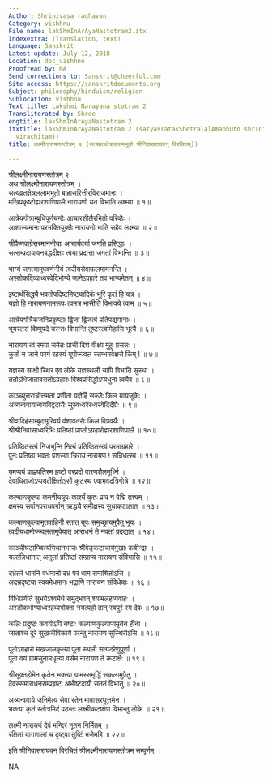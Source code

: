 ```yaml
---
Author: Shrinivasa raghavan
Category: vishhnu
File name: lakShmInArAyaNastotram2.itx
Indexextra: (Translation, text)
Language: Sanskrit
Latest update: July 12, 2018
Location: doc_vishhnu
Proofread by: NA
Send corrections to: Sanskrit@cheerful.com
Site access: https://sanskritdocuments.org
Subject: philosophy/hinduism/religion
Sublocation: vishhnu
Text title: Lakshmi Narayana stotram 2
Transliterated by: Shree
engtitle: lakShmInArAyaNastotram 2
itxtitle: lakShmInArAyaNastotram 2 (satyavratakShetralalAmabhUto shrInivAsarAghavan
  virachitam))
title: लक्ष्मीनारायणस्तोत्रम् २ (सत्यव्रतक्षेत्रललामभूतो श्रीनिवासराघवन् विरचितम्))

---
```

  
 श्रीलक्ष्मीनारायणस्तोत्रम् २   
अथ श्रीलक्ष्मीनारायणस्तोत्रम् ।  
सत्यव्रतक्षेत्रललामभूतो बाहासरित्तीरविराजमानः ।  
मखिप्रकृष्टोह्यरशाणिपालै नारायणो यत विभाति लक्ष्म्या ॥ १॥  
  
आत्रेयगोत्राम्बुधिपूर्णचन्द्रैः आचारशीलैरभितो वरिष्ठैः ।  
आशास्यमानः परभक्तियुक्तैः नारायणो भाति सहैव लक्ष्म्या ॥ २॥  
  
श्रीवैष्णवाग्रेसरमाननीयाः आचार्यवर्या जगति प्रसिद्धाः ।  
सत्सम्प्रदायावनबद्धदीक्षाः त्वया प्रदात्ता जगतां विभान्ति ॥ ३॥  
  
भाग्यं जगत्यामुपवर्णनीयं त्वदीयसेवाफलमामनन्ति ।  
अस्तोकदिव्याध्वरवेदिभोग्ये जानेऽग्रहारे तव भाग्यमेतत् ॥ ४॥  
  
इष्टार्थसिद्ध्यै भवतोपदिष्टमिष्ट्यादिकं भूरि कृतं हि यत्र ।  
यज्ञो हि नारायणनामरूपः त्वमत्र भासीति विभावये त्वाम् ॥ ५॥  
  
आत्रेयगोत्रैकजनिप्रकृष्टाः द्विजा द्विजत्वं प्रतिपद्यमानाः ।  
भूयस्तरां विष्णुपदे चरन्तः विभान्ति तुष्टस्त्वमिहासि भूत्यै ॥ ६॥  
  
नारायण त्वं रमया समेतः प्राचीं दिशं वीक्ष्य मुहुः प्रसन्नः ।  
कुतो न जाने परमं रहस्यं यूपोज्ज्वलं स्तम्भमवेक्षसे किम् ! ॥ ७॥  
  
यज्ञस्य साक्षी स्थिर एव लोके यज्ञस्थली चापि विभाति सुस्था ।  
ततोऽभिजातावसतोऽग्रहारः विश्वप्रसिद्धोऽप्यधुना त्वयैव ॥ ८॥  
  
काञ्च्युत्तराचोत्तमतां प्रणीता यज्ञैर्हि सज्जैः किल यायजूकैः ।  
अत्र्यन्ववायान्वयविद्वदग्र्यैः सुस्वध्वरैरध्वरवेदिदीप्रैः ॥ ९॥  
  
श्रीवादिहंसाम्बुदसूरिवर्य वंशावतंसैः किल विप्रवर्यैः ।  
श्रीश्रीनिवासाध्वरिभिः प्रतिष्ठां प्राप्तोऽग्रहारोह्यरशाणिपालै ॥ १०॥  
  
प्रतिष्ठितस्त्वं निजभूम्नि नित्यं प्रतिष्ठितस्त्वं परमाग्रहारे ।  
पुनः प्रतिष्ठा भवतः प्रशस्या चिराय नारायण ! सन्निधत्स्व ॥ ११॥  
  
यमप्पयं प्राह्वयतिस्म हृष्टो वरप्रदो वारणशैलमूर्ध्नि ।  
देवाधिराजोऽप्पयदीक्षितोऽसौ कूटस्थ एवाभवदत्रिगोत्रे ॥ १२॥  
  
कल्याणकुल्या कमनीययूपः कार्श्यं कुतः प्राप न वेद्मि तत्त्वम् ।  
क्षमस्व सर्वानपराधवर्गान् ऋद्ध्यै समीक्षस्व सुधाकटाक्षात् ॥ १३॥  
  
कल्याणकुल्यामृतवाहिनी स्तात् यूपः समुच्छ्रायमुपैतु भूयः ।  
त्वदीयधामोज्ज्वलतामुपेयात् आराधनं ते नवतां प्रदद्यात् ॥ १४॥  
  
काञ्चीघटाम्ब्वित्यभिधानभाजः श्रीवेङ्कटाचार्यमुखाः कवीन्द्राः ।  
यत्सन्निधानात् अतुलां प्रतिष्ठां सम्प्राप्य नारायण संविभासि ॥ १५॥  
  
दभ्रेतरे धामनि वर्धमानो दभ्रं परं धाम समाश्रितोऽसि ।  
अदभ्रदृष्ट्या स्वयमेधमानः भद्राणि नारायण संविधेयाः ॥ १६॥  
  
विधिप्रणीते सुभगेऽश्वमेधे समुद्भवन् श्यामलहव्यवाहः ।  
अस्तोकभोग्याध्वरहव्यभोक्ता नयत्यहो तान् स्वपुरं स्म देवः ॥ १७॥  
  
कलिः प्रदुष्टः कवयोऽपि नष्टाः कल्याणकुल्याप्यमृतेन हीना ।  
जाताश्च दूरे सुखजीविकायै परन्तु नारायण सुस्थिरोऽसि ॥ १८॥  
  
पूतोऽग्रहारो मखजालकृत्या पूता स्थली सत्पदरेणुपूर्णा ।  
पूता वयं ग्रामसुनामधृत्या वसेम नारायण ते कटाक्षैः ॥ १९॥  
  
श्रीसूक्तहोमेन कृतेन भक्त्या ग्रामस्समृद्धिं सकलामुपैतु ।  
देवस्समाराधनसम्प्रहृष्टः अभीष्टदायी सततं विभातु ॥ २०॥  
  
अत्र्यन्ववाये जनिमेत्य सेवा रतेन मावासरघूत्तमेन ।  
भक्त्या कृतं स्तोत्रमिदं पठन्तः लक्ष्मीकटाक्षेण विभान्तु लोके ॥ २१॥  
  
लक्ष्मी नारायणं देवं मन्दिरं नूतन निर्मितम् ।  
रक्षितां यागशालां च दृष्ट्वा तुष्टिं भजेमहि ॥ २२॥  
  
इति श्रीनिवासराघवन् विरचितं श्रीलक्ष्मीनारायणस्तोत्रम् सम्पूर्णम् ।  
  
NA  
  

